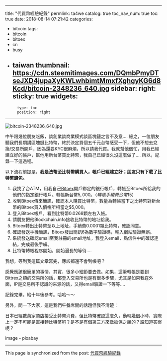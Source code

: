 
---
title: "代買幣經驗紀錄"
permlink: ta4we
catalog: true
toc_nav_num: true
toc: true
date: 2018-08-14 07:21:42
categories:
- bitcoin
tags:
- bitcoin
- bitoex
- cn
- busy
- taiwan
thumbnail: https://cdn.steemitimages.com/DQmbPmyDTseJXD4jupaXyKWLwhbimtMmxfXghgyKG6d8Kcd/bitcoin-2348236_640.jpg
sidebar:
    right:
        sticky: true
widgets:
    -
        type: toc
        position: right
---


![bitcoin-2348236_640.jpg](https://cdn.steemitimages.com/DQmbPmyDTseJXD4jupaXyKWLwhbimtMmxfXghgyKG6d8Kcd/bitcoin-2348236_640.jpg)

中午跟幾位朋友吃飯，談創業談商業模式談區塊鏈之言不及意.... 總之，一位朋友聽我們長期講區塊鏈比特幣，終於決定買個五千元台幣感受一下，但他不想去兌換/交易所開戶，因為還要KYC很麻煩，所以請我代買。我就幫他個忙，用我已經建立好的帳戶，幫他用新台幣買比特幣，我自己已經很久沒這麼做了.... 所以，紀錄一下這過程。

以下流程前提是，**我是法幣至比特幣購買人，帳戶已經建立好；朋友只有下載了比特幣錢包。**

1. 我找了台ATM，用我自己[Bitoex](https://www.bitoex.com/)開戶綁定的銀行帳戶，轉帳至Bitoex所給我的他們的指定銀行帳戶。轉帳新台幣$5,000。（轉帳手續費台幣$15）
2. 收到Bitoex傳來簡訊，確認本人購買比特幣，數量為轉帳當下之比特幣對新台幣的Bitoex買入價格所相當之$5,000。
3. 登入Bitoex帳戶，看到比特幣0.0268顆左右入帳。
4. 請朋友把他Blockchain.info接收比特幣的地址給我。
5. Bitoex轉出比特幣至以上地址，手續費0.0001顆比特幣，確認同意。
6. 確認發送手機簡訊，Bitoex發出簡訊6為數字驗證碼，輸入網站驗證無誤。
7. 系統發送確認email至我註冊的email地址，我登入email，點信件中的確認連結，完成最後手續。
8. 比特幣轉帳程序開始，開始漫長的等待.... 

我想，等到我這篇文章寫完，應該都還不會到帳吧？

感覺應該很簡單的事情，其實，很多小細節要去做。如果，這筆轉帳是要到Bittrex之類的交易所的話，那登入交易所也是有很多步驟，尤其是如果我在外面，IP是交易所不認識的來源的話，又得email驗證一下等等....

記錄完畢。給十年後參考。哈哈～～

另外，問一下大家，這是我們午餐席間的話題但我不清楚：

日本已經數萬家商店接受比特幣消費，但比特幣確認這麼久，動輒幾個小時，實際上一定不可能是直接轉比特幣吧？是不是有個第三方來做擔保之類的？誰知道答案呢？

image - pixabay

- - -

This page is synchronized from the post: [代買幣經驗紀錄](https://steemit.com/@deanliu/ta4we)
